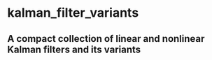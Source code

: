 # kalman_filter_variants
## A compact collection of linear and nonlinear Kalman filters and its variants

